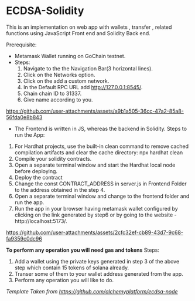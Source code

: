 # ECDSA-Solidity
This is an implementation on web app with wallets , transfer , related functions using JavaScript Front end and Solidity Back end.

Prerequisite:
- Metamask Wallet running on GoChain testnet.
- Steps:
  1. Navigate to the the Navigation Bar(3 horizontal lines).
  2. Click on the Networks option.
  3. Click on the add a custom network.
  4. In the Default RPC URL add http://127.0.0.1:8545/.
  5. Chain chain ID to 31337.
  6. Give name according to you.
  
https://github.com/user-attachments/assets/a9b1a505-36cc-47a2-85a8-56fda0e8b843

- The Frontend is written in JS, whereas the backend in Solidity.
Steps to run the App:
1. For Hardhat projects, use the built-in clean command to remove cached compilation artifacts and clear the cache directory:
   npx hardhat clean
2. Compile your solidity contracts.
3. Open a separate terminal window and start the Hardhat local node before deploying.
4. Deploy the contract
5. Change the const CONTRACT_ADDRESS in server.js in Frontend Folder to the address obtained in the step 4.
6. Open a separate terminal window and change to the frontend folder and run the app.
7. Run the app in your browser having metamask wallet configured by clicking on the link generated by step6 or by going to the website - http://localhost:5173/.


https://github.com/user-attachments/assets/2cfc32ef-cb89-43d7-9c68-fa9359c0dc96


**To perform any operation you will need gas and tokens**
Steps:
1. Add a wallet using the private keys generated in step 3 of the above step which contain 15 tokens of solana already.
2. Transer some of them to your wallet address generated from the app.
3. Perform any operation you will like to do.

 
*Template Taken from https://github.com/alchemyplatform/ecdsa-node*
